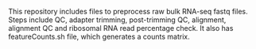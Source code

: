 This repository includes files to preprocess raw bulk RNA-seq fastq files. Steps include QC, adapter trimming, post-trimming QC, alignment, alignment QC and ribosomal RNA read percentage check. It also has featureCounts.sh file, which generates a counts matrix. 
